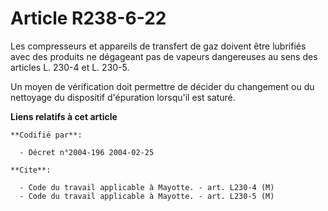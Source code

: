 # Article R238-6-22

Les compresseurs et appareils de transfert de gaz doivent être lubrifiés avec des produits ne dégageant pas de vapeurs
dangereuses au sens des articles L. 230-4 et L. 230-5.

Un moyen de vérification doit permettre de décider du changement ou du nettoyage du dispositif d'épuration lorsqu'il est
saturé.

**Liens relatifs à cet article**

	**Codifié par**:

	  - Décret n°2004-196 2004-02-25

	**Cite**:

	  - Code du travail applicable à Mayotte. - art. L230-4 (M)
	  - Code du travail applicable à Mayotte. - art. L230-5 (M)
